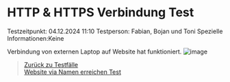 # HTTP & HTTPS Verbindung Test  
Testzeitpunkt:          04.12.2024 11:10
Testperson:             Fabian, Bojan und Toni
Spezielle Informationen:Keine


Verbindung von externen Laptop auf Website hat funktioniert.
![image](https://github.com/user-attachments/assets/9860b031-f38a-4caf-8e18-3c0c6e50ee7d)







> [Zurück zu Testfälle](Testfaelle.md)  
> [Website via Namen erreichen Test](Testfall2.md)
